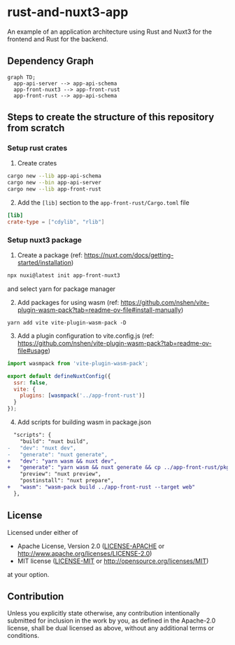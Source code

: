 # rust-and-nuxt3-app

An example of an application architecture using Rust and Nuxt3 for the frontend and Rust for the backend.

## Dependency Graph

```mermaid
graph TD;
  app-api-server --> app-api-schema
  app-front-nuxt3 --> app-front-rust
  app-front-rust --> app-api-schema
```

## Steps to create the structure of this repository from scratch

### Setup rust crates

1. Create crates
```bash
cargo new --lib app-api-schema
cargo new --bin app-api-server
cargo new --lib app-front-rust
```

2. Add the `[lib]` section to the `app-front-rust/Cargo.toml` file

```toml
[lib]
crate-type = ["cdylib", "rlib"]
```

### Setup nuxt3 package

1. Create a package (ref: https://nuxt.com/docs/getting-started/installation)
```bash
npx nuxi@latest init app-front-nuxt3
```
and select yarn for package manager

2. Add packages for using wasm (ref: https://github.com/nshen/vite-plugin-wasm-pack?tab=readme-ov-file#install-manually)
```
yarn add vite vite-plugin-wasm-pack -D
```

3. Add a plugin configuration to vite.config.js (ref: https://github.com/nshen/vite-plugin-wasm-pack?tab=readme-ov-file#usage)
```js
import wasmpack from 'vite-plugin-wasm-pack';

export default defineNuxtConfig({
  ssr: false,
  vite: {
    plugins: [wasmpack('../app-front-rust')]
  }
});
```

4. Add scripts for building wasm in package.json
```diff
  "scripts": {
    "build": "nuxt build",
-   "dev": "nuxt dev",
-   "generate": "nuxt generate",
+   "dev": "yarn wasm && nuxt dev",
+   "generate": "yarn wasm && nuxt generate && cp ../app-front-rust/pkg/*.wasm ./dist/_nuxt",
    "preview": "nuxt preview",
    "postinstall": "nuxt prepare",
+   "wasm": "wasm-pack build ../app-front-rust --target web"
  },
```

## License

Licensed under either of

 * Apache License, Version 2.0
   ([LICENSE-APACHE](LICENSE-APACHE) or http://www.apache.org/licenses/LICENSE-2.0)
 * MIT license
   ([LICENSE-MIT](LICENSE-MIT) or http://opensource.org/licenses/MIT)

at your option.

## Contribution

Unless you explicitly state otherwise, any contribution intentionally submitted
for inclusion in the work by you, as defined in the Apache-2.0 license, shall be
dual licensed as above, without any additional terms or conditions.
